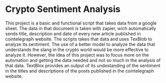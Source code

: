 # Crypto Sentiment Analysis

This project is a basic and functional script that takes data from a google sheet. The data in that document is taken with zapier, wich automatically sends title, description and date of every new article published in cointelegraph website. The scripts takes that data and uses TexBlob to analyze its sentiment. 
The use of a better model to analyze the data that understands the slang in the crypto world would be more effective to analyze it. However, the idea of this project was to focus more on the automation and getting the data needed and not so much in the analysis of that data. TextBlox provides an output of its undestanding of the sentiment in the titles and descriptions of the posts published in the cointelegraph website. 